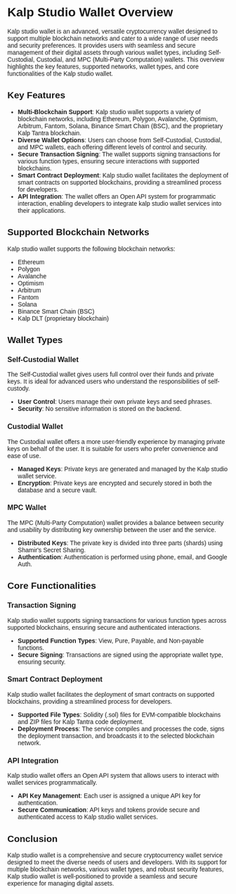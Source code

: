 <style>body { font-family: "Source Sans 3", sans-serif!important; }</style>

<link href="https://fonts.googleapis.com/css2?family=Source+Sans+3:ital,wght@0,200..900;1,200..900&display=swap" rel="stylesheet">
<link rel="stylesheet" href="https://fonts.googleapis.com/icon?family=Material+Icons">

# Kalp Studio Wallet Overview

Kalp studio wallet is an advanced, versatile cryptocurrency wallet designed to support multiple blockchain networks and cater to a wide range of user needs and security preferences. It provides users with seamless and secure management of their digital assets through various wallet types, including Self-Custodial, Custodial, and MPC (Multi-Party Computation) wallets. This overview highlights the key features, supported networks, wallet types, and core functionalities of the Kalp studio wallet.

## Key Features

- **Multi-Blockchain Support**: Kalp studio wallet supports a variety of blockchain networks, including Ethereum, Polygon, Avalanche, Optimism, Arbitrum, Fantom, Solana, Binance Smart Chain (BSC), and the proprietary Kalp Tantra blockchain.
- **Diverse Wallet Options**: Users can choose from Self-Custodial, Custodial, and MPC wallets, each offering different levels of control and security.
- **Secure Transaction Signing**: The wallet supports signing transactions for various function types, ensuring secure interactions with supported blockchains.
- **Smart Contract Deployment**: Kalp studio wallet facilitates the deployment of smart contracts on supported blockchains, providing a streamlined process for developers.
- **API Integration**: The wallet offers an Open API system for programmatic interaction, enabling developers to integrate kalp studio wallet services into their applications.

## Supported Blockchain Networks

Kalp studio wallet supports the following blockchain networks:

- Ethereum
- Polygon
- Avalanche
- Optimism
- Arbitrum
- Fantom
- Solana
- Binance Smart Chain (BSC)
- Kalp DLT (proprietary blockchain)

## Wallet Types

### Self-Custodial Wallet

The Self-Custodial wallet gives users full control over their funds and private keys. It is ideal for advanced users who understand the responsibilities of self-custody.

- **User Control**: Users manage their own private keys and seed phrases.
- **Security**: No sensitive information is stored on the backend.

### Custodial Wallet

The Custodial wallet offers a more user-friendly experience by managing private keys on behalf of the user. It is suitable for users who prefer convenience and ease of use.

- **Managed Keys**: Private keys are generated and managed by the Kalp studio wallet service.
- **Encryption**: Private keys are encrypted and securely stored in both the database and a secure vault.

### MPC Wallet

The MPC (Multi-Party Computation) wallet provides a balance between security and usability by distributing key ownership between the user and the service.

- **Distributed Keys**: The private key is divided into three parts (shards) using Shamir's Secret Sharing.
- **Authentication**: Authentication is performed using phone, email, and Google Auth.

## Core Functionalities

### Transaction Signing

Kalp studio wallet supports signing transactions for various function types across supported blockchains, ensuring secure and authenticated interactions.

- **Supported Function Types**: View, Pure, Payable, and Non-payable functions.
- **Secure Signing**: Transactions are signed using the appropriate wallet type, ensuring security.

### Smart Contract Deployment

Kalp studio wallet facilitates the deployment of smart contracts on supported blockchains, providing a streamlined process for developers.

- **Supported File Types**: Solidity (.sol) files for EVM-compatible blockchains and ZIP files for Kalp Tantra code deployment.
- **Deployment Process**: The service compiles and processes the code, signs the deployment transaction, and broadcasts it to the selected blockchain network.

### API Integration

Kalp studio wallet offers an Open API system that allows users to interact with wallet services programmatically.

- **API Key Management**: Each user is assigned a unique API key for authentication.
- **Secure Communication**: API keys and tokens provide secure and authenticated access to Kalp studio wallet services.

## Conclusion

Kalp studio wallet is a comprehensive and secure cryptocurrency wallet service designed to meet the diverse needs of users and developers. With its support for multiple blockchain networks, various wallet types, and robust security features, Kalp studio wallet is well-positioned to provide a seamless and secure experience for managing digital assets.